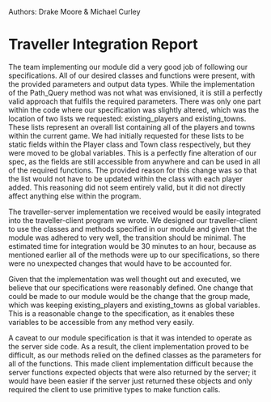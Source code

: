 Authors: Drake Moore & Michael Curley
# Traveller Integration Report
<p>The team implementing our module did a very good job of following our specifications. All of our desired classes and functions were present, with the provided parameters and output data types. While the implementation of the Path_Query method was not what was envisioned, it is still a perfectly valid approach that fulfils the required parameters. There was only one part within the code where our specification was slightly altered, which was the location of two lists we requested: existing_players and existing_towns. These lists represent an overall list containing all of the players and towns within the current game. We had initially requested for these lists to be static fields within the Player class and Town class respectively, but they were moved to be global variables. This is a perfectly fine alteration of our spec, as the fields are still accessible from anywhere and can be used in all of the required functions. The provided reason for this change was so that the list would not have to be updated within the class with each player added. This reasoning did not seem entirely valid, but it did not directly affect anything else within the program.</p>
<p>The traveller-server implementation we received would be easily integrated into the traveller-client program we wrote. We designed our traveller-client to use the classes and methods specified in our module and given that the module was adhered to very well, the transition should be minimal. The estimated time for integration would be 30 minutes to an hour, because as mentioned earlier all of the methods were up to our specifications, so there were no unexpected changes that would have to be accounted for.</p>
<p>Given that the implementation was well thought out and executed, we believe that our specifications were reasonably defined. One change that could be made to our module would be the change that the group made, which was keeping existing_players and existing_towns as global variables. This is a reasonable change to the specification, as it enables these variables to be accessible from any method very easily.</p>
<p>A caveat to our module specification is that it was intended to operate as the server side code. As a result, the client implementation proved to be difficult, as our methods relied on the defined classes as the parameters for all of the functions. This made client implementation difficult because the server functions expected objects that were also returned by the server; it would have been easier if the server just returned these objects and only required the client to use primitive types to make function calls.</p>


